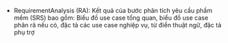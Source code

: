 * RequirementAnalysis (RA): 
Kết quả của bước phân tích yêu cầu phầm mềm (SRS) bao gồm: Biểu đồ use case tổng quan, biểu đồ use case phân rã nếu có, đặc tả các use case nghiệp vụ, từ điển thuật ngữ, đặc tả phụ trợ
